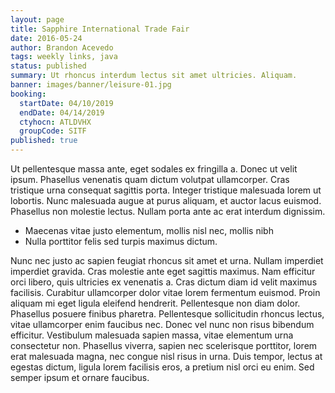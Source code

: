 ```yaml
---
layout: page
title: Sapphire International Trade Fair
date: 2016-05-24
author: Brandon Acevedo
tags: weekly links, java
status: published
summary: Ut rhoncus interdum lectus sit amet ultricies. Aliquam.
banner: images/banner/leisure-01.jpg
booking:
  startDate: 04/10/2019
  endDate: 04/14/2019
  ctyhocn: ATLDVHX
  groupCode: SITF
published: true
---
```

Ut pellentesque massa ante, eget sodales ex fringilla a. Donec ut velit ipsum. Phasellus venenatis quam dictum volutpat ullamcorper. Cras tristique urna consequat sagittis porta. Integer tristique malesuada lorem ut lobortis. Nunc malesuada augue at purus aliquam, et auctor lacus euismod. Phasellus non molestie lectus. Nullam porta ante ac erat interdum dignissim.

* Maecenas vitae justo elementum, mollis nisl nec, mollis nibh
* Nulla porttitor felis sed turpis maximus dictum.

Nunc nec justo ac sapien feugiat rhoncus sit amet et urna. Nullam imperdiet imperdiet gravida. Cras molestie ante eget sagittis maximus. Nam efficitur orci libero, quis ultricies ex venenatis a. Cras dictum diam id velit maximus facilisis. Curabitur ullamcorper dolor vitae lorem fermentum euismod. Proin aliquam mi eget ligula eleifend hendrerit. Pellentesque non diam dolor. Phasellus posuere finibus pharetra. Pellentesque sollicitudin rhoncus lectus, vitae ullamcorper enim faucibus nec. Donec vel nunc non risus bibendum efficitur. Vestibulum malesuada sapien massa, vitae elementum urna consectetur non. Phasellus viverra, sapien nec scelerisque porttitor, lorem erat malesuada magna, nec congue nisl risus in urna. Duis tempor, lectus at egestas dictum, ligula lorem facilisis eros, a pretium nisl orci eu enim. Sed semper ipsum et ornare faucibus.
